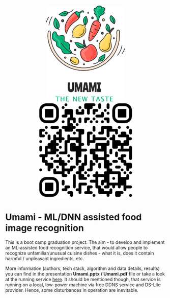 <p align="center">
<img src="./images/Umami_logo_vertical.png" height=300 alt="This is the place where project logo should've being..."/><img src="./images/qrcode_https_goracij_duckdns_org_8501_rounded.png" height=300 alt="This is the place where QR Code should've being..."/>
</p>

# Umami - ML/DNN assisted food image recognition

This is a boot camp graduation project. The aim - to develop and implement an ML-assisted food recognition service, that would allow people to recognize unfamiliar/unusual cuisine dishes - what it is, does it contain harmful / unpleasant ingredients, etc. 

More information (authors, tech stack, algorithm and data details, results) you can find in the presentation **Umami.pptx / Umami.pdf** file or take a look at the running service [here](https://goracij.duckdns.org:8501/). It should be mentioned though, that service is running on a local, low-power machine via free DDNS service and DS-Lite provider. Hence, some disturbances in operation are inevitable.
